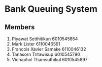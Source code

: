 # Bank Queuing System

## Members

1. Piyawat    Setthitikun    6010545854
2. Mark       Lister         6110046591 
3. Francois   Xavier Samake  6110046132
4. Tanasorn   Tritawisup     6010545790
5. Vichaphol  Thamsuthikul   6010545897

